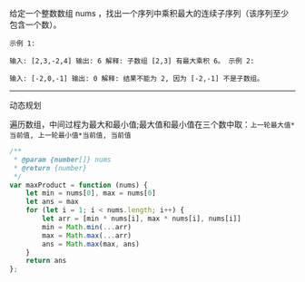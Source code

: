 给定一个整数数组 nums ，找出一个序列中乘积最大的连续子序列（该序列至少包含一个数）。

```case
示例 1:

输入: [2,3,-2,4] 输出: 6 解释: 子数组 [2,3] 有最大乘积 6。 示例 2:

输入: [-2,0,-1] 输出: 0 解释: 结果不能为 2, 因为 [-2,-1] 不是子数组。
```

---

动态规划

遍历数组，中间过程为最大和最小值;最大值和最小值在三个数中取：`上一轮最大值*当前值, 上一轮最小值*当前值, 当前值`

```javascript
/**
 * @param {number[]} nums
 * @return {number}
 */
var maxProduct = function (nums) {
    let min = nums[0], max = nums[0]
    let ans = max
    for (let i = 1; i < nums.length; i++) {
        let arr = [min * nums[i], max * nums[i], nums[i]]
        min = Math.min(...arr)
        max = Math.max(...arr)
        ans = Math.max(max, ans)
    }
    return ans
};
```
